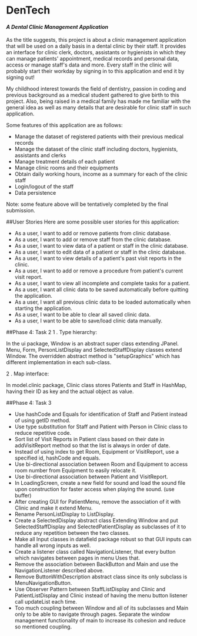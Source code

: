 # DenTech 
#### *A Dental Clinic Management Application*

As the title suggests, this project is about a clinic management application that will be used on a
daily basis in a dental clinic by their staff. It provides an interface for clinic clerk, doctors,
assistants or hygienists in which they can manage patients' appointment, medical records and personal
data, access or manage staff's data and more. Every staff in the clinic will probably start their
workday by signing in to this application and end it by signing out!

My childhood interest towards the field of dentistry, passion in coding and previous background as a
medical student gathered to give birth to this project. Also, being raised in a medical family has made
me familiar with the general idea as well as many details that are desirable for clinic staff in such
application.

Some features of this application are as follows:
- Manage the dataset of registered patients with their previous medical records
- Manage the dataset of the clinic staff including doctors, hygienists, assistants and clerks
- Manage treatment details of each patient
- Manage clinic rooms and their equipments
- Obtain daily working hours, income as a summary for each of the clinic staff
- Login/logout of the staff
- Data persistence

Note: some feature above will be tentatively completed by the final submission.

##User Stories
Here are some possible user stories for this application:
- As a user, I want to add or remove patients from clinic database.
- As a user, I want to add or remove staff from the clinic database.
- As a user, I want to view data of a patient or staff in the clinic database.
- As a user, I want to edit data of a patient or staff in the clinic database.
- As a user, I want to view details of a patient's past visit reports in the clinic.
- As a user, I want to add or remove a procedure from patient's current visit report.
- As a user, I want to view all incomplete and complete tasks for a patient.
- As a user, I want all clinic data to be saved automatically before quitting the application.
- As a user, I want all previous clinic data to be loaded automatically when starting the application.
- As a user, I want to be able to clear all saved clinic data.
- As a user, I want to be able to save/load clinic data manually.

##Phase 4: Task 2
1 . Type hierarchy:

   In the ui package, Window is an abstract super class extending JPanel. Menu, Form, PersonListDisplay
   and SelectedStaffDisplay classes extend Window. The overridden abstract method is "setupGraphics"
   which has different implementation in each sub-class.

2 . Map interface:

   In model.clinic package, Clinic class stores Patients and Staff in HashMap, having their ID as key
   and the actual object as value.
   
##Phase 4: Task 3
- Use hashCode and Equals for identification of Staff and Patient instead of using getID method.
- Use type substitution for Staff and Patient with Person in Clinic class to reduce repetitive code.
- Sort list of Visit Reports in Patient class based on their date in addVisitReport method so that the
list is always in order of date.
- Instead of using index to get Room, Equipment or VisitReport, use a specified id, hashCode and equals.
- Use bi-directional association between Room and Equipment to access room number from Equipment to easily relocate it.
- Use bi-directional association between Patient and VisitReport.
- In LoadingScreen, create a new field for sound and load the sound file upon construction for faster
access when playing the sound. (use buffer)
- After creating GUI for PatientMenu, remove the association of it with Clinic and make it extend Menu.
- Rename PersonListDisplay to ListDisplay.
- Create a SelectedDisplay abstract class Extending Window and put SelectedStaffDisplay and SelectedPatientDisplay
as subclasses of it to reduce any repetition between the two classes.
- Make all Input classes in datafield package robust so that GUI inputs can handle all wrong inputs as well.
- Create a listener class called NavigationListener, that every button which navigates between pages in menu
Uses that.
- Remove the association between BackButton and Main and use the NavigationListener described above.
- Remove ButtonWithDescription abstract class since its only subclass is MenuNavigationButton.
- Use Observer Pattern between StaffListDisplay and Clinic and PatientListDisplay and Clinic instead of
having the menu button listener call updateList each time.
- Too much coupling between Window and all of its subclasses and Main only to be able to navigate through
pages. Separate the window management functionality of main to increase its cohesion and reduce so mentioned
coupling.
